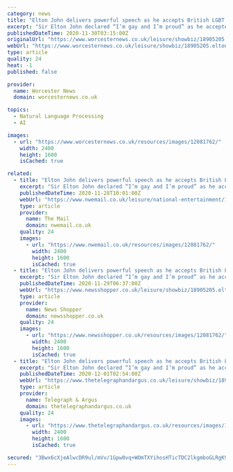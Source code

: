 ```yaml
---
category: news
title: "Elton John delivers powerful speech as he accepts British LGBT award"
excerpt: "Sir Elton John declared “I’m gay and I’m proud” as he accepted the global impact award at the British LGBT Awards. The singer-songwriter, 73, and his husband David Furnish, 58, were honoured at the annual event for their efforts to raise awareness of HIV through the Elton John Aids Foundation."
publishedDateTime: 2020-11-30T03:15:00Z
originalUrl: "https://www.worcesternews.co.uk/leisure/showbiz/18905205.elton-john-delivers-powerful-speech-accepts-british-lgbt-award/"
webUrl: "https://www.worcesternews.co.uk/leisure/showbiz/18905205.elton-john-delivers-powerful-speech-accepts-british-lgbt-award/"
type: article
quality: 24
heat: -1
published: false

provider:
  name: Worcester News
  domain: worcesternews.co.uk

topics:
  - Natural Language Processing
  - AI

images:
  - url: "https://www.worcesternews.co.uk/resources/images/12081762/"
    width: 2400
    height: 1600
    isCached: true

related:
  - title: "Elton John delivers powerful speech as he accepts British LGBT award"
    excerpt: "Sir Elton John declared “I’m gay and I’m proud” as he accepted the global impact award at the British LGBT Awards. The singer-songwriter, 73, and his husband David Furnish, 58, were honoured at the annual event for their efforts to raise awareness of HIV through the Elton John Aids Foundation."
    publishedDateTime: 2020-11-28T10:01:00Z
    webUrl: "https://www.nwemail.co.uk/leisure/national-entertainment/18905205.elton-john-delivers-powerful-speech-accepts-british-lgbt-award/"
    type: article
    provider:
      name: The Mail
      domain: nwemail.co.uk
    quality: 24
    images:
      - url: "https://www.nwemail.co.uk/resources/images/12081762/"
        width: 2400
        height: 1600
        isCached: true
  - title: "Elton John delivers powerful speech as he accepts British LGBT award"
    excerpt: "Sir Elton John declared “I’m gay and I’m proud” as he accepted the global impact award at the British LGBT Awards. The singer-songwriter, 73, and his husband David Furnish, 58, were honoured at the annual event for their efforts to raise awareness of HIV through the Elton John Aids Foundation."
    publishedDateTime: 2020-11-29T06:37:00Z
    webUrl: "https://www.newsshopper.co.uk/leisure/showbiz/18905205.elton-john-delivers-powerful-speech-accepts-british-lgbt-award/"
    type: article
    provider:
      name: News Shopper
      domain: newsshopper.co.uk
    quality: 24
    images:
      - url: "https://www.newsshopper.co.uk/resources/images/12081762/"
        width: 2400
        height: 1600
        isCached: true
  - title: "Elton John delivers powerful speech as he accepts British LGBT award"
    excerpt: "Sir Elton John declared “I’m gay and I’m proud” as he accepted the global impact award at the British LGBT Awards. The singer-songwriter, 73, and his husband David Furnish, 58, were honoured at the annual event for their efforts to raise awareness of HIV through the Elton John Aids Foundation."
    publishedDateTime: 2020-12-01T02:54:00Z
    webUrl: "https://www.thetelegraphandargus.co.uk/leisure/showbiz/18905205.elton-john-delivers-powerful-speech-accepts-british-lgbt-award/"
    type: article
    provider:
      name: Telegraph & Argus
      domain: thetelegraphandargus.co.uk
    quality: 24
    images:
      - url: "https://www.thetelegraphandargus.co.uk/resources/images/12081762/"
        width: 2400
        height: 1600
        isCached: true

secured: "3Bwx6cXjeAlwcDR9ul/mVv/1Gpw0vq+WOmTXYihosHTicTDC2lkgmboGLRgK9a4aH8JGFWqVZJc2SXTu+0GxI9yziVYPSsUn1yernnhurrY1t5WEq1Pf9KaVAyY/1oSNmW6uI+d2xXGFrveiYgkXA6b/OHVItP4IqH8ObeffWhn28BEYQqzEshcyCBrggjszXU17e6LAXvQ2T1RxnUN6OeKl6uChcT3jN4Uk8c1blIH26Bt7L6Yoc2y58SDNiI7muTCB9Dy49qWZ/ANTc8vtzBoL1yH7LqyBuWLCfbZI8Y5/h7EID/Po0mg4meAt5nO70XfAZP04STUqpIfgD4N77z8h+evkLCuaWyXo3FXMPDg=;WD92TGU9F+9Obk8/nKZYyg=="
---
```


